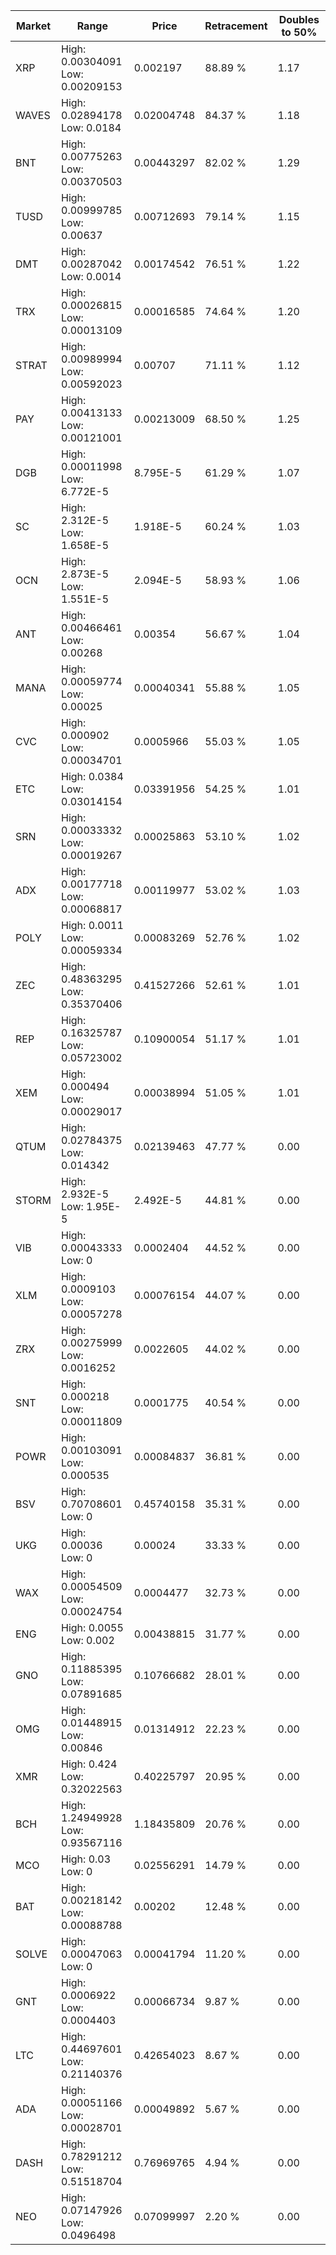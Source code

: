 | Market | Range | Price| Retracement | Doubles to 50% |
| --- | --- | --- | --- | --- |
| XRP | High: 0.00304091<br />Low: 0.00209153 | 0.002197 | 88.89 % | 1.17 |
| WAVES | High: 0.02894178<br />Low: 0.0184 | 0.02004748 | 84.37 % | 1.18 |
| BNT | High: 0.00775263<br />Low: 0.00370503 | 0.00443297 | 82.02 % | 1.29 |
| TUSD | High: 0.00999785<br />Low: 0.00637 | 0.00712693 | 79.14 % | 1.15 |
| DMT | High: 0.00287042<br />Low: 0.0014 | 0.00174542 | 76.51 % | 1.22 |
| TRX | High: 0.00026815<br />Low: 0.00013109 | 0.00016585 | 74.64 % | 1.20 |
| STRAT | High: 0.00989994<br />Low: 0.00592023 | 0.00707 | 71.11 % | 1.12 |
| PAY | High: 0.00413133<br />Low: 0.00121001 | 0.00213009 | 68.50 % | 1.25 |
| DGB | High: 0.00011998<br />Low: 6.772E-5 | 8.795E-5 | 61.29 % | 1.07 |
| SC | High: 2.312E-5<br />Low: 1.658E-5 | 1.918E-5 | 60.24 % | 1.03 |
| OCN | High: 2.873E-5<br />Low: 1.551E-5 | 2.094E-5 | 58.93 % | 1.06 |
| ANT | High: 0.00466461<br />Low: 0.00268 | 0.00354 | 56.67 % | 1.04 |
| MANA | High: 0.00059774<br />Low: 0.00025 | 0.00040341 | 55.88 % | 1.05 |
| CVC | High: 0.000902<br />Low: 0.00034701 | 0.0005966 | 55.03 % | 1.05 |
| ETC | High: 0.0384<br />Low: 0.03014154 | 0.03391956 | 54.25 % | 1.01 |
| SRN | High: 0.00033332<br />Low: 0.00019267 | 0.00025863 | 53.10 % | 1.02 |
| ADX | High: 0.00177718<br />Low: 0.00068817 | 0.00119977 | 53.02 % | 1.03 |
| POLY | High: 0.0011<br />Low: 0.00059334 | 0.00083269 | 52.76 % | 1.02 |
| ZEC | High: 0.48363295<br />Low: 0.35370406 | 0.41527266 | 52.61 % | 1.01 |
| REP | High: 0.16325787<br />Low: 0.05723002 | 0.10900054 | 51.17 % | 1.01 |
| XEM | High: 0.000494<br />Low: 0.00029017 | 0.00038994 | 51.05 % | 1.01 |
| QTUM | High: 0.02784375<br />Low: 0.014342 | 0.02139463 | 47.77 % | 0.00 |
| STORM | High: 2.932E-5<br />Low: 1.95E-5 | 2.492E-5 | 44.81 % | 0.00 |
| VIB | High: 0.00043333<br />Low: 0 | 0.0002404 | 44.52 % | 0.00 |
| XLM | High: 0.0009103<br />Low: 0.00057278 | 0.00076154 | 44.07 % | 0.00 |
| ZRX | High: 0.00275999<br />Low: 0.0016252 | 0.0022605 | 44.02 % | 0.00 |
| SNT | High: 0.000218<br />Low: 0.00011809 | 0.0001775 | 40.54 % | 0.00 |
| POWR | High: 0.00103091<br />Low: 0.000535 | 0.00084837 | 36.81 % | 0.00 |
| BSV | High: 0.70708601<br />Low: 0 | 0.45740158 | 35.31 % | 0.00 |
| UKG | High: 0.00036<br />Low: 0 | 0.00024 | 33.33 % | 0.00 |
| WAX | High: 0.00054509<br />Low: 0.00024754 | 0.0004477 | 32.73 % | 0.00 |
| ENG | High: 0.0055<br />Low: 0.002 | 0.00438815 | 31.77 % | 0.00 |
| GNO | High: 0.11885395<br />Low: 0.07891685 | 0.10766682 | 28.01 % | 0.00 |
| OMG | High: 0.01448915<br />Low: 0.00846 | 0.01314912 | 22.23 % | 0.00 |
| XMR | High: 0.424<br />Low: 0.32022563 | 0.40225797 | 20.95 % | 0.00 |
| BCH | High: 1.24949928<br />Low: 0.93567116 | 1.18435809 | 20.76 % | 0.00 |
| MCO | High: 0.03<br />Low: 0 | 0.02556291 | 14.79 % | 0.00 |
| BAT | High: 0.00218142<br />Low: 0.00088788 | 0.00202 | 12.48 % | 0.00 |
| SOLVE | High: 0.00047063<br />Low: 0 | 0.00041794 | 11.20 % | 0.00 |
| GNT | High: 0.0006922<br />Low: 0.0004403 | 0.00066734 | 9.87 % | 0.00 |
| LTC | High: 0.44697601<br />Low: 0.21140376 | 0.42654023 | 8.67 % | 0.00 |
| ADA | High: 0.00051166<br />Low: 0.00028701 | 0.00049892 | 5.67 % | 0.00 |
| DASH | High: 0.78291212<br />Low: 0.51518704 | 0.76969765 | 4.94 % | 0.00 |
| NEO | High: 0.07147926<br />Low: 0.0496498 | 0.07099997 | 2.20 % | 0.00 |
